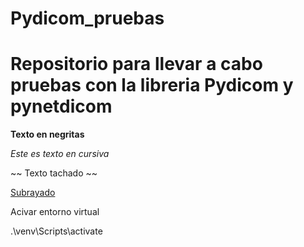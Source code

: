 # Pydicom_pruebas

# Repositorio para llevar a cabo pruebas con la libreria Pydicom y pynetdicom

**Texto en negritas**

_Este es texto en cursiva_

~~ Texto tachado ~~

<ins>Subrayado</ins>

Acivar entorno virtual

.\venv\Scripts\activate



